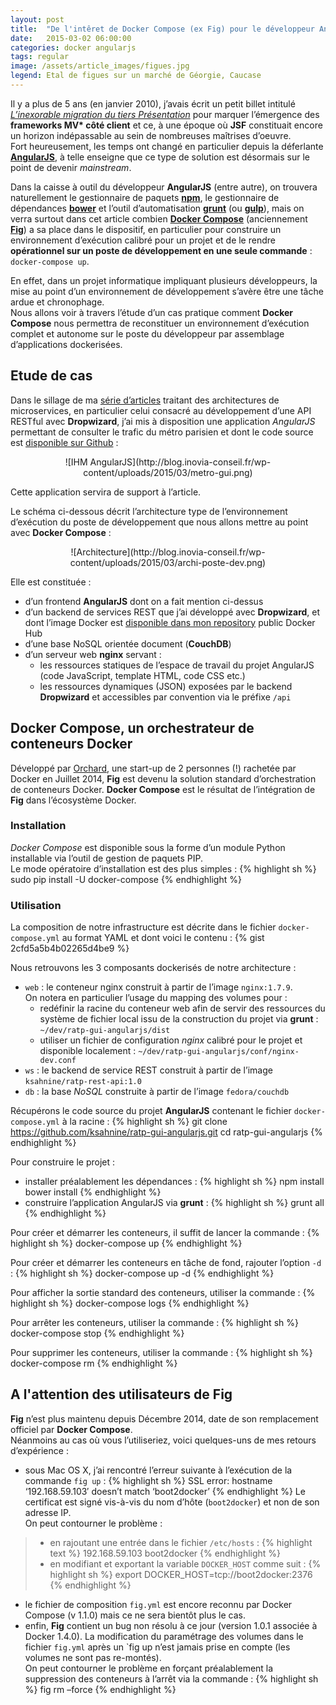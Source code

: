 ```yaml
---
layout: post
title:  "De l'intêret de Docker Compose (ex Fig) pour le développeur AngularJS"
date:   2015-03-02 06:00:00
categories: docker angularjs
tags: regular
image: /assets/article_images/figues.jpg
legend: Etal de figues sur un marché de Géorgie, Caucase
---
```

Il y a plus de 5 ans (en janvier 2010), j’avais écrit un petit billet intitulé [*L’inexorable migration du tiers Présentation*](http://blog.inovia-conseil.fr/?p=91) pour marquer l’émergence des **frameworks MV\* côté client** et ce, à une époque où **JSF** constituait encore un horizon indépassable au sein de nombreuses maîtrises d’oeuvre.<br />
Fort heureusement, les temps ont changé en particulier depuis la déferlante [**AngularJS**](https://angularjs.org/), à telle enseigne que ce type de solution est désormais sur le point de devenir *mainstream*.

Dans la caisse à outil du développeur **AngularJS** (entre autre), on trouvera naturellement le gestionnaire de paquets [**npm**](https://www.npmjs.com/), le gestionnaire de dépendances [**bower**](http://bower.io/) et l’outil d’automatisation [**grunt**](http://gruntjs.com/) (ou [**gulp**](http://gulpjs.com/)), mais on verra surtout dans cet article combien [**Docker Compose**](http://docs.docker.com/compose/) (anciennement [**Fig**](http://www.fig.sh/)) a sa place dans le dispositif, en particulier pour construire un environnement d’exécution calibré pour un projet et de le rendre **opérationnel sur un poste de développement en une seule commande** : `docker-compose up`.

En effet, dans un projet informatique impliquant plusieurs développeurs, la mise au point d’un environnement de développement s’avère être une tâche ardue et chronophage.<br />
Nous allons voir à travers l’étude d’un cas pratique comment **Docker Compose** nous permettra de reconstituer un environnement d’exécution complet et autonome sur le poste du développeur par assemblage d’applications dockerisées.

## Etude de cas
Dans le sillage de ma [série d’articles](/architecture/microservice/2015/01/12/emergence-microservices.html) traitant des architectures de microservices, en particulier celui consacré au développement d’une API RESTful avec **Dropwizard**, j’ai mis à disposition une application *AngularJS* permettant de consulter le trafic du métro parisien et dont le code source est [disponible sur Github](https://github.com/ksahnine/ratp-gui-angularjs) :

<center>![IHM AngularJS](http://blog.inovia-conseil.fr/wp-content/uploads/2015/03/metro-gui.png)</center>

Cette application servira de support à l’article.

Le schéma ci-dessous décrit l’architecture type de l’environnement d’exécution du poste de développement que nous allons mettre au point avec **Docker Compose** :

<center>![Architecture](http://blog.inovia-conseil.fr/wp-content/uploads/2015/03/archi-poste-dev.png)</center>

Elle est constituée :

- d’un frontend **AngularJS** dont on a fait mention ci-dessus
- d’un backend de services REST que j’ai développé avec **Dropwizard**, et dont l’image Docker est [disponible dans mon repository](https://registry.hub.docker.com/u/ksahnine/ratp-rest-api/) public Docker Hub
- d’une base NoSQL orientée document (**CouchDB**)
- d’un serveur web **nginx** servant :
  - les ressources statiques de l’espace de travail du projet AngularJS (code JavaScript, template HTML, code CSS etc.)
  - les ressources dynamiques (JSON) exposées par le backend **Dropwizard** et accessibles par convention via le préfixe `/api`

## Docker Compose, un orchestrateur de conteneurs Docker
Développé par [Orchard](https://www.orchardup.com/), une start-up de 2 personnes (!) rachetée par Docker en Juillet 2014, **Fig** est devenu la solution standard d’orchestration de conteneurs Docker.
**Docker Compose** est le résultat de l’intégration de **Fig** dans l’écosystème Docker.

### Installation
*Docker Compose* est disponible sous la forme d’un module Python installable via l’outil de gestion de paquets PIP.<br />
Le mode opératoire d’installation est des plus simples :
{% highlight sh %}
sudo pip install -U docker-compose
{% endhighlight %}

### Utilisation
La composition de notre infrastructure est décrite dans le fichier `docker-compose.yml` au format YAML et dont voici le contenu :
{% gist 2cfd5a5b4b02265d4be9 %}

Nous retrouvons les 3 composants dockerisés de notre architecture :

- `web` : le conteneur nginx construit à partir de l’image `nginx:1.7.9`.
<br />On notera en particulier l’usage du mapping des volumes pour :
  - redéfinir la racine du conteneur web afin de servir des ressources du système de fichier local issu de la construction du projet via **grunt** : `~/dev/ratp-gui-angularjs/dist`
  - utiliser un fichier de configuration *nginx* calibré pour le projet et disponible localement : `~/dev/ratp-gui-angularjs/conf/nginx-dev.conf`
- `ws` : le backend de service REST construit à partir de l’image `ksahnine/ratp-rest-api:1.0`
- `db` : la base *NoSQL* construite à partir de l’image `fedora/couchdb`

Récupérons le code source du projet **AngularJS** contenant le fichier `docker-compose.yml` à la racine :
{% highlight sh %}
git clone https://github.com/ksahnine/ratp-gui-angularjs.git
cd ratp-gui-angularjs
{% endhighlight %}

Pour construire le projet :

- installer préalablement les dépendances :
{% highlight sh %}
npm install
bower install
{% endhighlight %}
- construire l’application AngularJS via **grunt** :
{% highlight sh %}
grunt all
{% endhighlight %}

Pour créer et démarrer les conteneurs, il suffit de lancer la commande :
{% highlight sh %}
docker-compose up
{% endhighlight %}

Pour créer et démarrer les conteneurs en tâche de fond, rajouter l’option `-d` :
{% highlight sh %}
docker-compose up -d
{% endhighlight %}

Pour afficher la sortie standard des conteneurs, utiliser la commande :
{% highlight sh %}
docker-compose logs
{% endhighlight %}

Pour arrêter les conteneurs, utiliser la commande :
{% highlight sh %}
docker-compose stop
{% endhighlight %}

Pour supprimer les conteneurs, utiliser la commande :
{% highlight sh %}
docker-compose rm
{% endhighlight %}

## A l'attention des utilisateurs de Fig
**Fig** n’est plus maintenu depuis Décembre 2014, date de son remplacement officiel par **Docker Compose**.<br />
Néanmoins au cas où vous l’utiliseriez, voici quelques-uns de mes retours d’expérience :

- sous Mac OS X, j’ai rencontré l’erreur suivante à l’exécution de la commande `fig up` :
{% highlight sh %}
SSL error: hostname ‘192.168.59.103′ doesn’t match ‘boot2docker’
{% endhighlight %}
Le certificat est signé vis-à-vis du nom d’hôte (`boot2docker`) et non de son adresse IP.
<br />On peut contourner le problème :

> -  en rajoutant une entrée dans le fichier `/etc/hosts` :
> {% highlight text %}
192.168.59.103 boot2docker
{% endhighlight %}
> - en modifiant et exportant la variable `DOCKER_HOST` comme suit :
> {% highlight sh %}
export DOCKER_HOST=tcp://boot2docker:2376
{% endhighlight %}
- le fichier de composition `fig.yml` est encore reconnu par Docker Compose (v 1.1.0) mais ce ne sera bientôt plus le cas.
- enfin, **Fig** contient un bug non résolu à ce jour (version 1.0.1 associée à Docker 1.4.0). La modification du paramétrage des volumes dans le fichier `fig.yml` après un `fig up n’est jamais prise en compte (les volumes ne sont pas re-montés).<br />On peut contourner le problème en forçant préalablement la suppression des conteneurs à l’arrêt via la commande :
{% highlight sh %}
fig rm –force
{% endhighlight %}

[jekyll]:      http://jekyllrb.com
[jekyll-gh]:   https://github.com/jekyll/jekyll
[jekyll-help]: https://github.com/jekyll/jekyll-help
